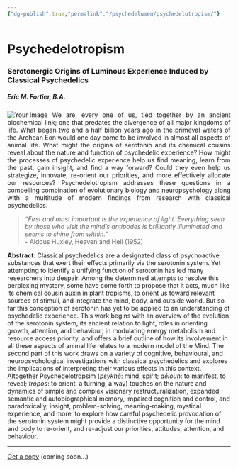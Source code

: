 ```yaml
---
{"dg-publish":true,"permalink":"/psychedelumen/psychedelotropism/"}
---
```



# Psychedelotropism
### Serotonergic Origins of Luminous Experience Induced by Classical Psychedelics
##### Eric M. Fortier, B.A. 


<img src="C:\Users\shift\Documents\All my works\PSYCHOACTIVE\psychedelotropism.ca\psychedelotropism_cover.jpg" alt="Your Image" style="max-width:200px;float: left; margin-right: 10px;"><p style="text-align: justify;">
 We are, every one of us, tied together by an ancient biochemical link; one that predates the divergence of all major kingdoms of life. What began two and a half billion years ago in the primeval waters of the Archean Eon would one day come to be involved in almost all aspects of animal life. What might the origins of serotonin and its chemical cousins reveal about the nature and function of psychedelic experience? How might the processes of psychedelic experience help us find meaning, learn from the past, gain insight, and find a way forward? Could they even help us strategize, innovate, re-orient our priorities, and more effectively allocate our resources? Psychedelotropism addresses these questions in a compelling combination of evolutionary biology and neuropsychology along with a multitude of modern findings from research with classical psychedelics.
</p>




>*“First and most important is the experience of light. Everything seen by those who visit the mind’s antipodes is brilliantly illuminated and seems to shine from within.”*  
	- Aldous Huxley, Heaven and Hell (1952)

**Abstract**: Classical psychedelics are a designated class of psychoactive substances that exert their effects primarily via the serotonin system. Yet attempting to identify a unifying function of serotonin has led many researchers into despair. Among the determined attempts to resolve this perplexing mystery, some have come forth to propose that it acts, much like its chemical cousin auxin in plant tropisms, to orient us toward relevant sources of stimuli, and integrate the mind, body, and outside world. But so far this conception of serotonin has yet to be applied to an understanding of psychedelic experience. This work begins with an overview of the evolution of the serotonin system, its ancient relation to light, roles in orienting growth, attention, and behaviour, in modulating energy metabolism and resource access priority, and offers a brief outline of how its involvement in all these aspects of animal life relates to a modern model of the Mind. The second part of this work draws on a variety of cognitive, behavioural, and neuropsychological investigations with classical psychedelics and explores the implications of interpreting their various effects in this context. Altogether Psychedelotropsim (_psykhē_: mind, spirit; _dēloun_: to manifest, to reveal; _tropos_: to orient, a turning, a way) touches on the nature and dynamics of simple and complex visionary restructuralization, expanded semantic and autobiographical memory, impaired cognition and control, and paradoxically, insight, problem-solving, meaning-making, mystical experience, and more, to explore how careful psychedelic provocation of the serotonin system might provide a distinctive opportunity for the mind and body to re-orient, and re-adjust our priorities, attitudes, attention, and behaviour.

---
<u>Get a copy</u> (coming soon...)